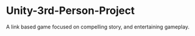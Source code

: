 Unity-3rd-Person-Project
========================

A link based game focused on compelling story, and entertaining gameplay.
